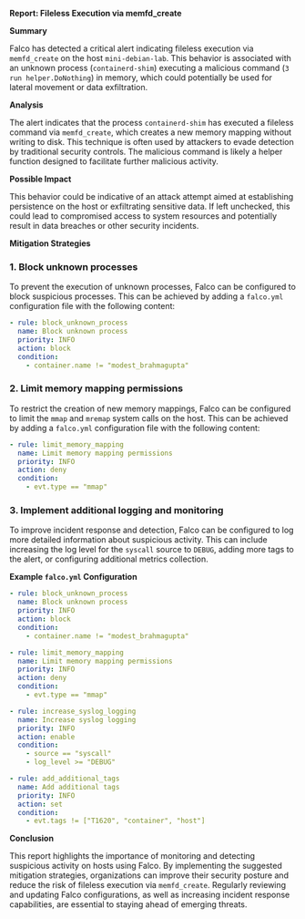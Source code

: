 **Report: Fileless Execution via memfd_create**

**Summary**

Falco has detected a critical alert indicating fileless execution via `memfd_create` on the host `mini-debian-lab`. This behavior is associated with an unknown process (`containerd-shim`) executing a malicious command (`3 run helper.DoNothing`) in memory, which could potentially be used for lateral movement or data exfiltration.

**Analysis**

The alert indicates that the process `containerd-shim` has executed a fileless command via `memfd_create`, which creates a new memory mapping without writing to disk. This technique is often used by attackers to evade detection by traditional security controls. The malicious command is likely a helper function designed to facilitate further malicious activity.

**Possible Impact**

This behavior could be indicative of an attack attempt aimed at establishing persistence on the host or exfiltrating sensitive data. If left unchecked, this could lead to compromised access to system resources and potentially result in data breaches or other security incidents.

**Mitigation Strategies**

### 1. Block unknown processes

To prevent the execution of unknown processes, Falco can be configured to block suspicious processes. This can be achieved by adding a `falco.yml` configuration file with the following content:
```yml
- rule: block_unknown_process
  name: Block unknown process
  priority: INFO
  action: block
  condition:
    - container.name != "modest_brahmagupta"
```
### 2. Limit memory mapping permissions

To restrict the creation of new memory mappings, Falco can be configured to limit the `mmap` and `mremap` system calls on the host. This can be achieved by adding a `falco.yml` configuration file with the following content:
```yml
- rule: limit_memory_mapping
  name: Limit memory mapping permissions
  priority: INFO
  action: deny
  condition:
    - evt.type == "mmap"
```
### 3. Implement additional logging and monitoring

To improve incident response and detection, Falco can be configured to log more detailed information about suspicious activity. This can include increasing the log level for the `syscall` source to `DEBUG`, adding more tags to the alert, or configuring additional metrics collection.

**Example `falco.yml` Configuration**
```yml
- rule: block_unknown_process
  name: Block unknown process
  priority: INFO
  action: block
  condition:
    - container.name != "modest_brahmagupta"

- rule: limit_memory_mapping
  name: Limit memory mapping permissions
  priority: INFO
  action: deny
  condition:
    - evt.type == "mmap"

- rule: increase_syslog_logging
  name: Increase syslog logging
  priority: INFO
  action: enable
  condition:
    - source == "syscall"
    - log_level >= "DEBUG"

- rule: add_additional_tags
  name: Add additional tags
  priority: INFO
  action: set
  condition:
    - evt.tags != ["T1620", "container", "host"]
```
**Conclusion**

This report highlights the importance of monitoring and detecting suspicious activity on hosts using Falco. By implementing the suggested mitigation strategies, organizations can improve their security posture and reduce the risk of fileless execution via `memfd_create`. Regularly reviewing and updating Falco configurations, as well as increasing incident response capabilities, are essential to staying ahead of emerging threats.